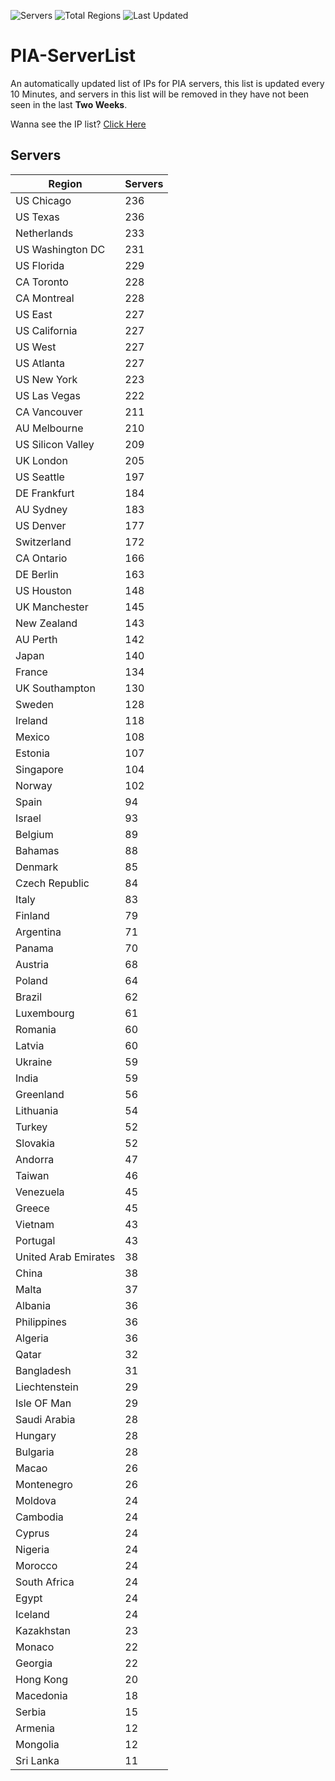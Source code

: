 ![Servers](https://img.shields.io/badge/Servers-9,337-darkgreen)
![Total Regions](https://img.shields.io/badge/Total_Regions-97-darkgreen)
![Last Updated](https://img.shields.io/badge/Last_Updated-December_14_2024_03:31_EST-darkgreen)

# PIA-ServerList
An automatically updated list of IPs for PIA servers, this list is updated every 10 Minutes, and servers in this list will be removed in they have not been seen in the last **Two Weeks**.

Wanna see the IP list? [Click Here](./servers.json)

## Servers
| Region               | Servers |
|----------------------|---------|
| US Chicago | 236 |
| US Texas | 236 |
| Netherlands | 233 |
| US Washington DC | 231 |
| US Florida | 229 |
| CA Toronto | 228 |
| CA Montreal | 228 |
| US East | 227 |
| US California | 227 |
| US West | 227 |
| US Atlanta | 227 |
| US New York | 223 |
| US Las Vegas | 222 |
| CA Vancouver | 211 |
| AU Melbourne | 210 |
| US Silicon Valley | 209 |
| UK London | 205 |
| US Seattle | 197 |
| DE Frankfurt | 184 |
| AU Sydney | 183 |
| US Denver | 177 |
| Switzerland | 172 |
| CA Ontario | 166 |
| DE Berlin | 163 |
| US Houston | 148 |
| UK Manchester | 145 |
| New Zealand | 143 |
| AU Perth | 142 |
| Japan | 140 |
| France | 134 |
| UK Southampton | 130 |
| Sweden | 128 |
| Ireland | 118 |
| Mexico | 108 |
| Estonia | 107 |
| Singapore | 104 |
| Norway | 102 |
| Spain | 94 |
| Israel | 93 |
| Belgium | 89 |
| Bahamas | 88 |
| Denmark | 85 |
| Czech Republic | 84 |
| Italy | 83 |
| Finland | 79 |
| Argentina | 71 |
| Panama | 70 |
| Austria | 68 |
| Poland | 64 |
| Brazil | 62 |
| Luxembourg | 61 |
| Romania | 60 |
| Latvia | 60 |
| Ukraine | 59 |
| India | 59 |
| Greenland | 56 |
| Lithuania | 54 |
| Turkey | 52 |
| Slovakia | 52 |
| Andorra | 47 |
| Taiwan | 46 |
| Venezuela | 45 |
| Greece | 45 |
| Vietnam | 43 |
| Portugal | 43 |
| United Arab Emirates | 38 |
| China | 38 |
| Malta | 37 |
| Albania | 36 |
| Philippines | 36 |
| Algeria | 36 |
| Qatar | 32 |
| Bangladesh | 31 |
| Liechtenstein | 29 |
| Isle OF Man | 29 |
| Saudi Arabia | 28 |
| Hungary | 28 |
| Bulgaria | 28 |
| Macao | 26 |
| Montenegro | 26 |
| Moldova | 24 |
| Cambodia | 24 |
| Cyprus | 24 |
| Nigeria | 24 |
| Morocco | 24 |
| South Africa | 24 |
| Egypt | 24 |
| Iceland | 24 |
| Kazakhstan | 23 |
| Monaco | 22 |
| Georgia | 22 |
| Hong Kong | 20 |
| Macedonia | 18 |
| Serbia | 15 |
| Armenia | 12 |
| Mongolia | 12 |
| Sri Lanka | 11 |